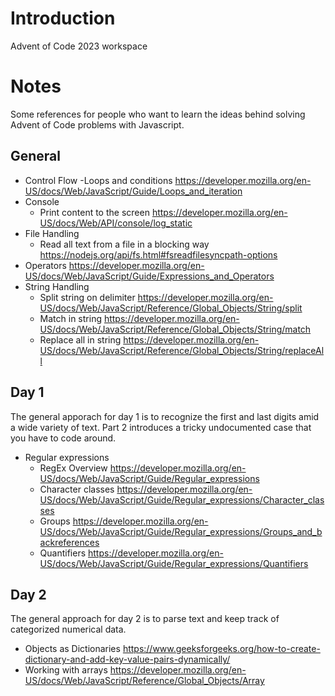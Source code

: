 # Introduction
Advent of Code 2023 workspace

# Notes

Some references for people who want to learn the ideas behind solving Advent of Code problems with Javascript.

## General
  - Control Flow
    -Loops and conditions https://developer.mozilla.org/en-US/docs/Web/JavaScript/Guide/Loops_and_iteration
  - Console
    - Print content to the screen https://developer.mozilla.org/en-US/docs/Web/API/console/log_static 
  - File Handling
    - Read all text from a file in a blocking way https://nodejs.org/api/fs.html#fsreadfilesyncpath-options
  - Operators https://developer.mozilla.org/en-US/docs/Web/JavaScript/Guide/Expressions_and_Operators  
  - String Handling
    - Split string on delimiter https://developer.mozilla.org/en-US/docs/Web/JavaScript/Reference/Global_Objects/String/split
    - Match in string https://developer.mozilla.org/en-US/docs/Web/JavaScript/Reference/Global_Objects/String/match
    - Replace all in string https://developer.mozilla.org/en-US/docs/Web/JavaScript/Reference/Global_Objects/String/replaceAll

## Day 1

The general apporach for day 1 is to recognize the first and last digits amid a wide variety of text. Part 2 introduces a tricky undocumented case that you have to code around.

  - Regular expressions
    - RegEx Overview https://developer.mozilla.org/en-US/docs/Web/JavaScript/Guide/Regular_expressions
    - Character classes https://developer.mozilla.org/en-US/docs/Web/JavaScript/Guide/Regular_expressions/Character_classes
    - Groups https://developer.mozilla.org/en-US/docs/Web/JavaScript/Guide/Regular_expressions/Groups_and_backreferences
    - Quantifiers https://developer.mozilla.org/en-US/docs/Web/JavaScript/Guide/Regular_expressions/Quantifiers

## Day 2
The general approach for day 2 is to parse text and keep track of categorized numerical data.

  - Objects as Dictionaries https://www.geeksforgeeks.org/how-to-create-dictionary-and-add-key-value-pairs-dynamically/
  - Working with arrays https://developer.mozilla.org/en-US/docs/Web/JavaScript/Reference/Global_Objects/Array
